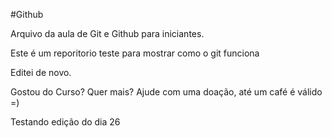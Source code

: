 #Github

Arquivo da aula de Git e Github para iniciantes.

Este é um reporitorio teste para mostrar como o git funciona

Editei de novo.

Gostou do Curso? Quer mais? Ajude com uma doação, até um café é válido =)

Testando edição do dia 26
